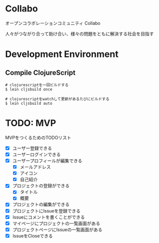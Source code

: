 # Collabo

オープンコラボレーションコミュニティ Collabo

人々がつながり合って助け合い、様々の問題をともに解決する社会を目指す

# Development Environment

## Compile ClojureScript

```
# clojurescriptを一回ビルドする
$ lein cljsbuild once

# clojurescriptをwatchして更新があるたびにビルドする
$ lein cljsbuild auto
```


# TODO: MVP
MVPをつくるためのTODOリスト

- [x] ユーザー登録できる
- [x] ユーザーログインできる
- [x] ユーザープロフィールが編集できる
  - [x] メールアドレス
  - [x] アイコン
  - [x] 自己紹介
- [x] プロジェクトの登録ができる
  - [x] タイトル
  - [x] 概要
- [x] プロジェクトの編集ができる
- [x] プロジェクトにIssueを登録できる
- [x] Issueにコメントを書くことができる
- [x] マイページにプロジェクトの一覧画面がある
- [x] プロジェクトページにIssueの一覧画面がある
- [x] IssueをCloseできる
